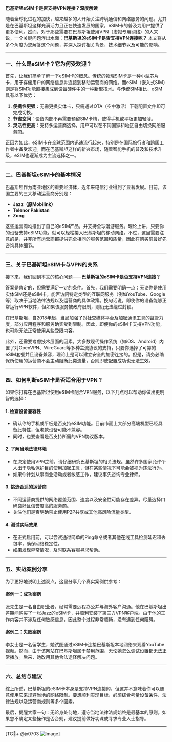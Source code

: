 **巴基斯坦eSIM卡是否支持VPN连接？深度解读**

随着全球化进程的加快，越来越多的人开始关注跨境通信和网络服务的问题。尤其是在巴基斯坦这样充满活力且正在快速发展的国家，eSIM卡的普及为用户提供了更多便利。然而，对于那些需要在巴基斯坦使用VPN（虚拟专用网络）的人来说，一个关键问题浮出水面：**巴基斯坦的eSIM卡是否支持VPN连接呢？** 本文将从多个角度为您解答这个问题，并深入探讨相关背景、技术细节以及可能的影响。

---

### **一、什么是eSIM卡？它为何受欢迎？**

首先，让我们简单了解一下eSIM卡的概念。传统的物理SIM卡是一种小型芯片卡，用于存储用户的网络信息并连接到移动运营商的网络。而eSIM（嵌入式SIM）则是将SIM功能直接集成到设备硬件中的一种新型技术。与传统SIM相比，eSIM具有以下优势：

1. **便携性更强**：无需更换实体卡，只需通过OTA（空中激活）下载配置文件即可完成切换。
2. **节省空间**：设备内部不再需要预留SIM卡槽，使得手机或平板更加轻薄。
3. **灵活性更高**：支持多运营商选择，用户可以在不同国家和地区自由切换网络服务商。

正因为如此，eSIM卡在全球范围内迅速流行起来，特别是在国际旅行者和跨国工作者中备受欢迎。而在巴基斯坦这样的新兴市场，随着智能手机的普及和技术升级，eSIM也逐渐成为主流选择之一。

---

### **二、巴基斯坦eSIM卡的基本情况**

巴基斯坦作为南亚地区的重要经济体，近年来电信行业得到了显著发展。目前，该国主要的三大移动运营商分别是：

- **Jazz（原Mobilink）**
- **Telenor Pakistan**
- **Zong**

这些运营商均推出了自己的eSIM产品，并支持全球漫游服务。理论上讲，只要你的设备支持eSIM功能，就可以轻松接入巴基斯坦的移动网络。不过，这里需要注意的是，并非所有运营商都提供完全相同的服务范围和质量，因此在购买前最好先咨询具体细节。

---

### **三、关于巴基斯坦eSIM卡与VPN的关系**

接下来，我们回到本文的核心问题——**巴基斯坦的eSIM卡是否支持VPN连接？**

答案是肯定的，但需要满足一定的条件。首先，我们需要明确一点：无论你是使用实体SIM还是eSIM卡，能否访问特定类型的互联网服务（例如YouTube、Google等）取决于当地法律法规以及运营商的具体政策。换句话说，即使你的设备能够正常运行VPN软件，但如果该服务被政府限制，则仍无法绕过封锁。

在巴基斯坦，自2018年起，当局加强了对社交媒体平台及加密通讯工具的监管力度，部分应用程序和服务确实受到限制。因此，即便你的eSIM卡支持VPN功能，也可能无法正常使用某些受限内容。

此外，还需要考虑技术层面的因素。大多数现代操作系统（如iOS、Android）内置了对OpenVPN、WireGuard等多种主流协议的支持，只要你选择了可靠的eSIM套餐并且设备兼容，理论上是可以建立安全的加密连接的。但是，请务必确保所使用的运营商不会主动阻断此类流量，否则即使配置成功也无法生效。

---

### **四、如何判断eSIM卡是否适合用于VPN？**

如果你打算在巴基斯坦使用eSIM卡配合VPN服务，以下几点可以帮助你做出更明智的选择：

#### 1. **检查设备兼容性**
   - 确认你的手机或平板是否支持eSIM功能。目前市面上大部分高端机型已经具备此特性，但老款设备可能不兼容。
   - 同时，也要查看是否支持所需的VPN协议版本。

#### 2. **了解当地法律环境**
   - 在决定使用VPN之前，请仔细研究巴基斯坦的相关法规。虽然许多国家允许个人出于隐私保护目的使用加密工具，但在某些情况下可能会被视为违法行为。
   - 如果你计划从事商业活动或者敏感工作，建议事先咨询专业律师。

#### 3. **挑选合适的运营商**
   - 不同运营商提供的网络覆盖范围、速度以及安全性可能存在差异。尽量选择口碑良好且信誉度高的服务商。
   - 关注他们是否明确禁止使用P2P共享或其他高风险流量类型。

#### 4. **测试实际效果**
   - 在正式启用前，可以尝试通过简单的Ping命令或者其他在线工具检测延迟和丢包率，确保网络稳定性。
   - 如果发现异常情况，及时联系客服寻求帮助。

---

### **五、实战案例分享**

为了更好地说明上述观点，这里分享几个真实案例供参考：

#### 案例一：成功案例
张先生是一名自由职业者，经常需要远程办公并与海外客户沟通。他在巴基斯坦出差期间购买了一张Jazz的eSIM卡，并顺利安装了第三方VPN客户端。由于他的工作内容并不涉及任何敏感信息，因此整个过程非常顺畅，没有遇到任何阻碍。

#### 案例二：失败案例
李女士是一名留学生，她试图通过eSIM卡连接巴基斯坦本地网络来观看YouTube视频。然而，由于该网站在巴基斯坦属于禁用范围，无论她怎么调试设置都无法正常播放。后来，她改用其他合法途径解决问题。

---

### **六、总结与建议**

综上所述，巴基斯坦的eSIM卡本身是支持VPN连接的，但这并不意味着你可以随意使用它来规避当地的网络限制。要想顺利实现目标，必须综合考量设备条件、法律法规以及运营商规则等多个因素。

最后，提醒大家一句：无论身处何地，遵守当地法律法规始终是最基本的原则。如果您不确定某些操作是否合规，建议提前做好功课或寻求专业人士指导。

---

[TG💪+ @jx0703 ![Image](https://github.com/user-attachments/assets/dbca1d08-cadb-493c-b0ec-ad6f7a83f270)]